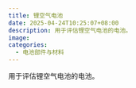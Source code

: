 ```yaml
---
title: 锂空气电池
date: 2025-04-24T10:25:07+08:00
description: 用于评估锂空气电池的电池。
image: 
categories:
  - 电池部件与材料
---
```


用于评估锂空气电池的电池。
